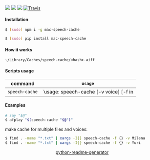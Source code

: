 <!--
https://pypi.org/project/readme-generator/
https://pypi.org/project/python-readme-generator/
-->

[![](https://img.shields.io/badge/OS-macOS-blue.svg?longCache=True)]()
[![](https://img.shields.io/pypi/v/mac-speech-cache.svg?maxAge=3600)](https://pypi.org/project/mac-speech-cache/)
[![](https://img.shields.io/npm/v/mac-speech-cache.svg?maxAge=3600)](https://www.npmjs.com/package/mac-speech-cache)
[![Travis](https://api.travis-ci.org/looking-for-a-job/mac-speech-cache.svg?branch=master)](https://travis-ci.org/looking-for-a-job/mac-speech-cache/)

#### Installation
```bash
$ [sudo] npm i -g mac-speech-cache
```
```bash
$ [sudo] pip install mac-speech-cache
```

#### How it works
```
~/Library/Caches/speech-cache/<hash>.aiff
```

#### Scripts usage
command|`usage`
-|-
`speech-cache` |`usage: speech-cache [-v voice] [-f in | message]`

#### Examples
```bash
# say "$@"
$ afplay "$(speech-cache "$@")"
```

make cache for multiple files and voices:
```bash
$ find . -name "*.txt" | xargs -I{} speech-cache -f {} -v Milena
$ find . -name "*.txt" | xargs -I{} speech-cache -f {} -v Yuri
```

<p align="center">
    <a href="https://pypi.org/project/python-readme-generator/">python-readme-generator</a>
</p>